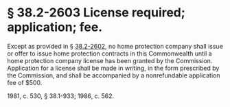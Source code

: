 # § 38.2-2603 License required; application; fee.

<p>Except as provided in § <a href='/vacode/38.2-2602/'>38.2-2602</a>, no home protection company shall issue or offer to issue home protection contracts in this Commonwealth until a home protection company license has been granted by the Commission. Application for a license shall be made in writing, in the form prescribed by the Commission, and shall be accompanied by a nonrefundable application fee of $500.</p><p>1981, c. 530, § 38.1-933; 1986, c. 562.</p>